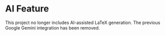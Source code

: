 # AI Feature

This project no longer includes AI-assisted LaTeX generation. The previous Google Gemini integration has been removed.
